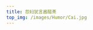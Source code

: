 ```yaml
---
title: 怨妇犹言酱醋茶
top_img: /images/Humor/Cai.jpg
---
```

<!--
 * @Author: Weidows
 * @Date: 2020-08-25 11:15:06
 * @LastEditors: Weidows
 * @LastEditTime: 2020-08-26 09:18:32
 * @FilePath: \Weidows\Website\source\repository\my_artitalk.md
-->

<script>
  var appID = "59PUYYpBs2LNsOauC9biCHyC-MdYXbMMI";
  var appKEY = "VhGVeGTSwpl4XYNamiRXwWKI";
  var per = "7"; //每页显示说说的数量
  var placeholder1="Weidows想说点啥.."; //在编辑说说的输入框中的占位符
  var placeholder2="";  //在编辑密码的输入框中的占位符
  var lazy = 1; //是否开启懒加载动画
</script>
<div id="artitalk_main"></div>
<script type="text/javascript" src="https://unpkg.com/artitalk"></script>
